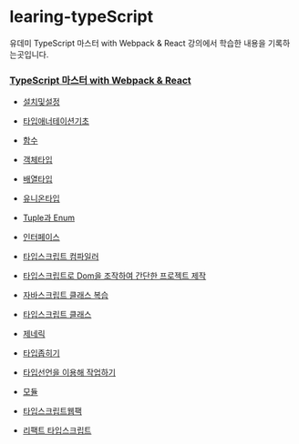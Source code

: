 # learing-typeScript

유데미 TypeScript 마스터 with Webpack &amp; React 강의에서 학습한 내용을 기록하는곳입니다.</br>

### [TypeScript 마스터 with Webpack & React](https://www.udemy.com/course/typescript-with-webpack-react/)

- [설치및설정](https://github.com/jaeh0lee/learing-typeScript/tree/main/%EC%84%A4%EC%B9%98%EB%B0%8F%EC%84%A4%EC%A0%95)

- [타입애너테이션기초](https://github.com/jaeh0lee/learing-typeScript/tree/main/%ED%83%80%EC%9E%85%EC%95%A0%EB%84%88%ED%85%8C%EC%9D%B4%EC%85%98%20%EA%B8%B0%EC%B4%88)
- [함수](https://github.com/jaeh0lee/learing-typeScript/tree/main/%ED%95%A8%EC%88%98)
- [객체타입](https://github.com/jaeh0lee/learing-typeScript/tree/main/%EA%B0%9D%EC%B2%B4%20%ED%83%80%EC%9E%85)
- [배열타입](https://github.com/jaeh0lee/learing-typeScript/tree/main/%EB%B0%B0%EC%97%B4%ED%83%80%EC%9E%85)
- [유니온타입](https://github.com/jaeh0lee/learing-typeScript/tree/main/%EC%9C%A0%EB%8B%88%EC%98%A8%ED%83%80%EC%9E%85)
- [Tuple과 Enum](<https://github.com/jaeh0lee/learing-typeScript/tree/main/%ED%8A%9C%ED%94%8C(Tuple)%EA%B3%BCEnum>)
- [인터페이스](https://github.com/jaeh0lee/learing-typeScript/tree/main/%EC%9D%B8%ED%84%B0%ED%8E%98%EC%9D%B4%EC%8A%A4)
- [타입스크립트 컴파일러](https://github.com/jaeh0lee/learing-typeScript/tree/main/%EC%BB%B4%ED%8C%8C%EC%9D%BC%EB%9F%AC)
- [타입스크립트로 Dom을 조작하여 간단한 프로젝트 제작](https://github.com/jaeh0lee/learing-typeScript/tree/main/MINIPROJECT)
- [자바스크립트 클래스 복습](https://github.com/jaeh0lee/learing-typeScript/tree/main/javascript%20Class)
- [타입스크립트 클래스](https://github.com/jaeh0lee/learing-typeScript/tree/main/typescript%20Class)
- [제네릭](https://github.com/jaeh0lee/learing-typeScript/tree/main/%EC%A0%9C%EB%84%A4%EB%A6%AD)
- [타입좁히기](https://github.com/jaeh0lee/learing-typeScript/tree/main/%ED%83%80%EC%9E%85%EC%A2%81%ED%9E%88%EA%B8%B0)
- [타입선언을 이용해 작업하기](https://github.com/jaeh0lee/learing-typeScript/tree/main/%ED%83%80%EC%9E%85%EC%84%A0%EC%96%B8%EC%9D%84%EC%9D%B4%EC%9A%A9%ED%95%B4%EC%9E%91%EC%97%85%ED%95%98%EA%B8%B0)
- [모듈](https://github.com/jaeh0lee/learing-typeScript/tree/main/%EB%AA%A8%EB%93%88)
- [타입스크립트웹팩](https://github.com/jaeh0lee/learing-typeScript/tree/main/WEBPSCK_TS)
- [리팩트 타입스크립트](https://github.com/jaeh0lee/learing-typeScript/tree/main/React_TS/shopping-app)

